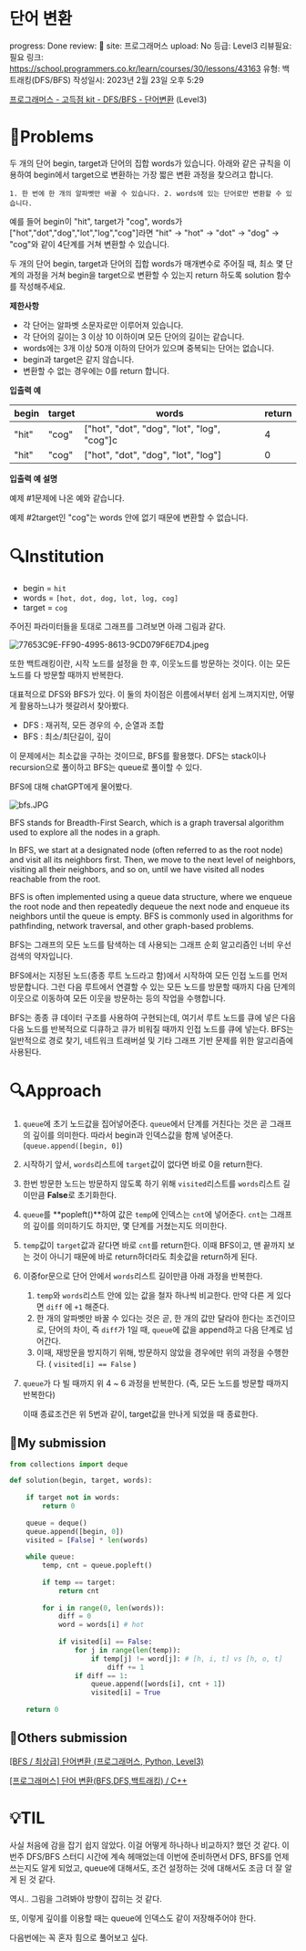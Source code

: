 # 단어 변환

progress: Done
review: 🥜
site: 프로그래머스
upload: No
등급: Level3
리뷰필요: 필요
링크: https://school.programmers.co.kr/learn/courses/30/lessons/43163
유형: 백트래킹(DFS/BFS)
작성일시: 2023년 2월 23일 오후 5:29

[프로그래머스 - 고득점 kit - DFS/BFS - 단어변환](https://school.programmers.co.kr/learn/courses/30/lessons/43163) (Level3)

# 📖Problems

두 개의 단어 begin, target과 단어의 집합 words가 있습니다. 아래와 같은 규칙을 이용하여 begin에서 target으로 변환하는 가장 짧은 변환 과정을 찾으려고 합니다.

`1. 한 번에 한 개의 알파벳만 바꿀 수 있습니다.
2. words에 있는 단어로만 변환할 수 있습니다.`

예를 들어 begin이 "hit", target가 "cog", words가 ["hot","dot","dog","lot","log","cog"]라면 "hit" -> "hot" -> "dot" -> "dog" -> "cog"와 같이 4단계를 거쳐 변환할 수 있습니다.

두 개의 단어 begin, target과 단어의 집합 words가 매개변수로 주어질 때, 최소 몇 단계의 과정을 거쳐 begin을 target으로 변환할 수 있는지 return 하도록 solution 함수를 작성해주세요.

**제한사항**

- 각 단어는 알파벳 소문자로만 이루어져 있습니다.
- 각 단어의 길이는 3 이상 10 이하이며 모든 단어의 길이는 같습니다.
- words에는 3개 이상 50개 이하의 단어가 있으며 중복되는 단어는 없습니다.
- begin과 target은 같지 않습니다.
- 변환할 수 없는 경우에는 0를 return 합니다.

**입출력 예**

| begin | target | words | return |
| --- | --- | --- | --- |
| "hit" | "cog" | ["hot", "dot", "dog", "lot", "log", "cog"]c | 4 |
| "hit" | "cog" | ["hot", "dot", "dog", "lot", "log"] | 0 |

**입출력 예 설명**

예제 #1문제에 나온 예와 같습니다.

예제 #2target인 "cog"는 words 안에 없기 때문에 변환할 수 없습니다.

# 🔍Institution

- begin = `hit`
- words = `[hot, dot, dog, lot, log, cog]`
- target = `cog`

주어진 파라미터들을 토대로 그래프를 그려보면 아래 그림과 같다.

![77653C9E-FF90-4995-8613-9CD079F6E7D4.jpeg](%E1%84%83%E1%85%A1%E1%86%AB%E1%84%8B%E1%85%A5%20%E1%84%87%E1%85%A7%E1%86%AB%E1%84%92%E1%85%AA%E1%86%AB%20c84e527c710e4fa18131ebab2a8ac885/77653C9E-FF90-4995-8613-9CD079F6E7D4.jpeg)

또한 백트래킹이란, 시작 노드를 설정을 한 후, 이웃노드를 방문하는 것이다. 이는 모든 노드를 다 방문할 때까지 반복한다.

대표적으로 DFS와 BFS가 있다. 이 둘의 차이점은 이름에서부터 쉽게 느껴지지만, 어떻게 활용하느냐가 헷갈려서 찾아봤다.

- DFS : 재귀적, 모든 경우의 수, 순열과 조합
- BFS : 최소/최단길이, 깊이

이 문제에서는 최소값을 구하는 것이므로, BFS를 활용했다. DFS는 stack이나 recursion으로 풀이하고 BFS는 queue로 풀이할 수 있다.

BFS에 대해 chatGPT에게 물어봤다.

![bfs.JPG](%E1%84%83%E1%85%A1%E1%86%AB%E1%84%8B%E1%85%A5%20%E1%84%87%E1%85%A7%E1%86%AB%E1%84%92%E1%85%AA%E1%86%AB%20c84e527c710e4fa18131ebab2a8ac885/bfs.jpg)

BFS stands for Breadth-First Search, which is a graph traversal algorithm used to explore all the nodes in a graph.

In BFS, we start at a designated node (often referred to as the root node) and visit all its neighbors first. Then, we move to the next level of neighbors, visiting all their neighbors, and so on, until we have visited all nodes reachable from the root.

BFS is often implemented using a queue data structure, where we enqueue the root node and then repeatedly dequeue the next node and enqueue its neighbors until the queue is empty. BFS is commonly used in algorithms for pathfinding, network traversal, and other graph-based problems.

BFS는 그래프의 모든 노드를 탐색하는 데 사용되는 그래프 순회 알고리즘인 너비 우선 검색의 약자입니다.

BFS에서는 지정된 노드(종종 루트 노드라고 함)에서 시작하여 모든 인접 노드를 먼저 방문합니다. 그런 다음 루트에서 연결할 수 있는 모든 노드를 방문할 때까지 다음 단계의 이웃으로 이동하여 모든 이웃을 방문하는 등의 작업을 수행합니다.

BFS는 종종 큐 데이터 구조를 사용하여 구현되는데, 여기서 루트 노드를 큐에 넣은 다음 다음 노드를 반복적으로 디큐하고 큐가 비워질 때까지 인접 노드를 큐에 넣는다. BFS는 일반적으로 경로 찾기, 네트워크 트래버설 및 기타 그래프 기반 문제를 위한 알고리즘에 사용된다.

# 🔍Approach

1. `queue`에 초기 노드값을 집어넣어준다. `queue`에서 단계를 거친다는 것은 곧 그래프의 깊이를 의미한다. 따라서 begin과 인덱스값을 함께 넣어준다. (`queue.append([begin, 0]`)
2. 시작하기 앞서, `words`리스트에 `target`값이 없다면 바로 0을 return한다.
3. 한번 방문한 노드는 방문하지 않도록 하기 위해 `visited`리스트를 `words`리스트 길이만큼 **False**로 초기화한다.
4. `queue`를 **popleft()**하여 값은 `temp`에 인덱스는 `cnt`에 넣어준다. `cnt`는 그래프의 깊이를 의미하기도 하지만, 몇 단계를 거쳤는지도 의미한다.
5. `temp`값이 `target`값과 같다면 바로 `cnt`를 return한다. 이때 BFS이고, 맨 끝까지 보는 것이 아니기 때문에 바로 return하더라도 최솟값을 return하게 된다.
6. 이중for문으로 단어 안에서 `words`리스트 길이만큼 아래 과정을 반복한다.
    1. `temp`와 `words`리스트 안에 있는 값을 철자 하나씩 비교한다. 만약 다른 게 있다면 `diff` 에 `+1` 해준다.
    2. 한 개의 알파벳만 바꿀 수 있다는 것은 곧, 한 개의 값만 달라야 한다는 조건이므로, 단어의 차이, 즉 `diff`가 1일 때, `queue`에 값을 append하고 다음 단계로 넘어간다.
    3. 이때, 재방문을 방지하기 위해, 방문하지 않았을 경우에만 위의 과정을 수행한다. ( `visited[i] == False` )
7. `queue`가 다 빌 때까지 위 4 ~ 6 과정을 반복한다. (즉, 모든 노드를 방문할 때까지 반복한다) 
    
    이때 종료조건은 위 5번과 같이, target값을 만나게 되었을 때 종료한다.
    

## 🚩My submission

```python
from collections import deque

def solution(begin, target, words):
    
    if target not in words:
        return 0
    
    queue = deque()
    queue.append([begin, 0])
    visited = [False] * len(words)
    
    while queue:
        temp, cnt = queue.popleft()
        
        if temp == target:
            return cnt
        
        for i in range(0, len(words)):
            diff = 0
            word = words[i] # hot
            
            if visited[i] == False:
                for j in range(len(temp)):
                    if temp[j] != word[j]: # [h, i, t] vs [h, o, t]
                        diff += 1
                if diff == 1:
                    queue.append([words[i], cnt + 1])
                    visited[i] = True
                
    return 0
```

## 🚩Others submission

[[BFS / 최상급] 단어변환 (프로그래머스, Python, Level3)](https://naa0.tistory.com/153)

[[프로그래머스] 단어 변환(BFS,DFS,백트래킹) / C++](https://velog.io/@euneun/프로그래머스-단어-변환BFSDFS-C-v5lnyekn)

# 💡TIL

사실 처음에 감을 잡기 쉽지 않았다. 이걸 어떻게 하나하나 비교하지? 했던 것 같다. 이번주 DFS/BFS 스터디 시간에 계속 헤매었는데 이번에 준비하면서 DFS, BFS를 언제 쓰는지도 알게 되었고, queue에 대해서도, 조건 설정하는 것에 대해서도 조금 더 잘 알게 된 것 같다.

역시.. 그림을 그려봐야 방향이 잡히는 것 같다.

또, 이렇게 깊이를 이용할 때는 queue에 인덱스도 같이 저장해주어야 한다. 

다음번에는 꼭 혼자 힘으로 풀어보고 싶다.